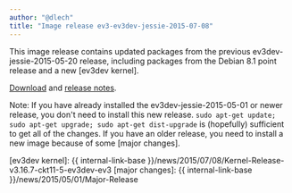 ```yaml
---
author: "@dlech"
title: "Image release ev3-ev3dev-jessie-2015-07-08"
---
```


This image release contains updated packages from the previous
ev3dev-jessie-2015-05-20 release, including packages from the Debian 8.1 point
release and a new [ev3dev kernel].

[Download] and [release notes].

Note: If you have already installed the ev3dev-jessie-2015-05-01 or newer release, you
don't need to install this new release.
`sudo apt-get update; sudo apt-get upgrade; sudo apt-get dist-upgrade`
is (hopefully) sufficient to get all of the changes. If you have an older release,
you need to install a new image because of some [major changes].

[Download]: https://github.com/ev3dev/ev3dev/releases/tag/ev3-ev3dev-jessie-2015-07-08
[release notes]: https://github.com/ev3dev/ev3dev/blob/master/release-notes/ev3-ev3dev-jessie-2015-07-08.img-release-notes.md
[ev3dev kernel]: {{ internal-link-base }}/news/2015/07/08/Kernel-Release-v3.16.7-ckt11-5-ev3dev-ev3
[major changes]: {{ internal-link-base }}/news/2015/05/01/Major-Release
